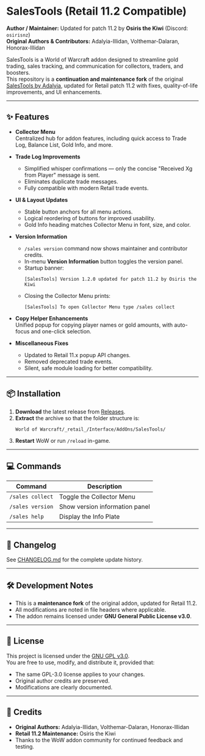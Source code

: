# SalesTools (Retail 11.2 Compatible)

**Author / Maintainer:** Updated for patch 11.2 by **Osiris the Kiwi** (Discord: `osirisnz`)  
**Original Authors & Contributors:** Adalyia-Illidan, Volthemar-Dalaran, Honorax-Illidan

SalesTools is a World of Warcraft addon designed to streamline gold trading, sales tracking, and communication for collectors, traders, and boosters.  
This repository is a **continuation and maintenance fork** of the original [SalesTools by Adalyia](https://github.com/Adalyia/SalesTools), updated for Retail patch 11.2 with fixes, quality-of-life improvements, and UI enhancements.

---

## ✨ Features

- **Collector Menu**  
  Centralized hub for addon features, including quick access to Trade Log, Balance List, Gold Info, and more.

- **Trade Log Improvements**  
  - Simplified whisper confirmations — only the concise "Received Xg from Player" message is sent.  
  - Eliminates duplicate trade messages.  
  - Fully compatible with modern Retail trade events.

- **UI & Layout Updates**  
  - Stable button anchors for all menu actions.  
  - Logical reordering of buttons for improved usability.  
  - Gold Info heading matches Collector Menu in font, size, and color.

- **Version Information**  
  - `/sales version` command now shows maintainer and contributor credits.
  - In-menu **Version Information** button toggles the version panel.
  - Startup banner:  
    ```
    [SalesTools] Version 1.2.0 updated for patch 11.2 by Osiris the Kiwi
    ```
  - Closing the Collector Menu prints:  
    ```
    [SalesTools] To open Collector Menu type /sales collect
    ```

- **Copy Helper Enhancements**  
  Unified popup for copying player names or gold amounts, with auto-focus and one-click selection.

- **Miscellaneous Fixes**  
  - Updated to Retail 11.x popup API changes.  
  - Removed deprecated trade events.  
  - Silent, safe module loading for better compatibility.

---

## 📦 Installation

1. **Download** the latest release from [Releases](../../releases).
2. **Extract** the archive so that the folder structure is:  
   ```
   World of Warcraft/_retail_/Interface/AddOns/SalesTools/
   ```
3. **Restart** WoW or run `/reload` in-game.

---

## 💻 Commands

| Command             | Description                                 |
| ------------------- | ------------------------------------------- |
| `/sales collect`    | Toggle the Collector Menu                   |
| `/sales version`    | Show version information panel              |
| `/sales help`       | Display the Info Plate                      |

---

## 📜 Changelog

See [CHANGELOG.md](./CHANGELOG.md) for the complete update history.

---

## 🛠 Development Notes

- This is a **maintenance fork** of the original addon, updated for Retail 11.2.
- All modifications are noted in file headers where applicable.
- The addon remains licensed under **GNU General Public License v3.0**.

---

## 📄 License

This project is licensed under the [GNU GPL v3.0](./LICENSE).  
You are free to use, modify, and distribute it, provided that:
- The same GPL-3.0 license applies to your changes.
- Original author credits are preserved.
- Modifications are clearly documented.

---

## 🙏 Credits

- **Original Authors:** Adalyia-Illidan, Volthemar-Dalaran, Honorax-Illidan
- **Retail 11.2 Maintenance:** Osiris the Kiwi
- Thanks to the WoW addon community for continued feedback and testing.

